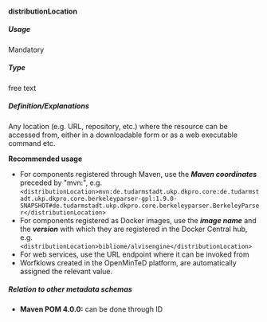 #### distributionLocation

##### Usage

Mandatory

##### Type

free text

##### Definition/Explanations

Any location \(e.g. URL, repository, etc.\) where the resource can be accessed from, either in a downloadable form or as a web executable command etc.

**Recommended usage**

* For components registered through Maven, use the _**Maven coordinates**_ preceded by "mvn:", e.g. `<distributionLocation>mvn:de.tudarmstadt.ukp.dkpro.core:de.tudarmstadt.ukp.dkpro.core.berkeleyparser-gpl:1.9.0-SNAPSHOT#de.tudarmstadt.ukp.dkpro.core.berkeleyparser.BerkeleyParser</distributionLocation>`
* For components registered as Docker images, use the _**image name**_ and the _**version**_ with which they are registered in the Docker Central hub, e.g. `<distributionLocation>bibliome/alvisengine</distributionLocation>`
* For web services, use the URL endpoint where it can be invoked from
* Worfklows created in the OpenMinTeD platform, are automatically assigned the relevant value.

##### Relation to other metadata schemas

* **Maven POM 4.0.0:** can be done through ID



